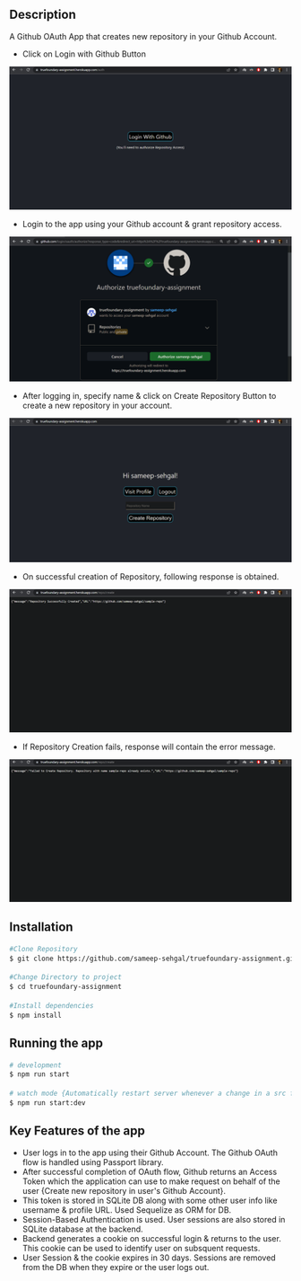 ## Description

A Github OAuth App that creates new repository in your Github Account.

- Click on Login with Github Button

![Screenshot](./screenshots/loginpage.PNG)  

- Login to the app using your Github account & grant repository access.

![Screenshot](./screenshots/github.PNG)

- After logging in, specify name & click on Create Repository Button to create a new repository in your account.

![Screenshot](./screenshots/homepage.PNG)

- On successful creation of Repository, following response is obtained.

![Screenshot](./screenshots/repocreatesuccess.PNG)

- If Repository Creation fails, response will contain the error message.

![Screenshot](./screenshots/repocreatefailed.PNG)


## Installation

```bash
#Clone Repository
$ git clone https://github.com/sameep-sehgal/truefoundary-assignment.git

#Change Directory to project
$ cd truefoundary-assignment

#Install dependencies
$ npm install
```


## Running the app

```bash
# development
$ npm run start

# watch mode {Automatically restart server whenever a change in a src file is saved}
$ npm run start:dev
```


## Key Features of the app
- User logs in to the app using their Github Account. The Github OAuth flow is handled using Passport library.
- After successful completion of OAuth flow, Github returns an Access Token which the application can use to make request on behalf of the user {Create new repository in user's Github Account}.
- This token is stored in SQLite DB along with some other user info like username & profile URL. Used Sequelize as ORM for DB.
- Session-Based Authentication is used. User sessions are also stored in SQLite database at the backend.
- Backend generates a cookie on successful login & returns to the user. This cookie can be used to identify user on subsquent requests.
- User Session & the cookie expires in 30 days. Sessions are removed from the DB when they expire or the user logs out.